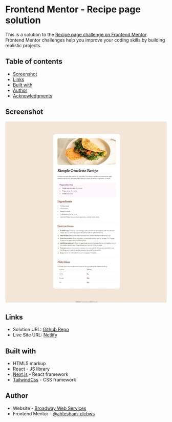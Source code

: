 # Frontend Mentor - Recipe page solution

This is a solution to the [Recipe page challenge on Frontend Mentor](https://www.frontendmentor.io/challenges/recipe-page-KiTsR8QQKm). Frontend Mentor challenges help you improve your coding skills by building realistic projects. 

## Table of contents

- [Screenshot](#screenshot)
- [Links](#links)
- [Built with](#built-with)
- [Author](#author)
- [Acknowledgments](#acknowledgments)


## Screenshot

![](./screenshot.jpeg)

## Links

- Solution URL: [Github Repo](https://github.com/ahtesham-clcbws/UI-Recipe-page)
- Live Site URL: [Netlify](https://your-live-site-url.com)


## Built with

- HTML5 markup
- [React](https://reactjs.org/) - JS library
- [Next.js](https://nextjs.org/) - React framework
- [TailwindCss](https://tailwindcss.com/) - CSS framework


## Author

- Website - [Broadway Web Services](https://www.clcbws.com)
- Frontend Mentor - [@ahtesham-clcbws](https://www.frontendmentor.io/profile/ahtesham-clcbws)

